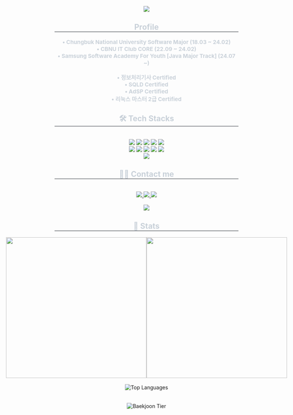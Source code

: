 <div align="center">
    <img src="https://capsule-render.vercel.app/api?type=soft&color=02a7ed&height=240&text=Sangho%20Lee&animation=fadeIn&fontColor=000000&fontSize=60" />
</div>

<div align="center">
    <h2 style="border-bottom: 1px solid #21262d; color: #c9d1d9;"> Profile </h2>
    <div style="font-weight: 700; font-size: 15px; text-align: center; color: #c9d1d9;">
        • Chungbuk National University Software Major (18.03 ~ 24.02) <br>
        • CBNU IT Club CORE (22.09 ~ 24.02) <br>
        • Samsung Software Academy For Youth [Java Major Track] (24.07 ~) <br><br>
        • 정보처리기사 Certified <br>
        • SQLD Certified <br>
        • AdSP Certified <br>
        • 리눅스 마스터 2급 Certified
    </div>
</div>

<div align="center">
    <h2 style="border-bottom: 1px solid #21262d; color: #c9d1d9;"> 🛠️ Tech Stacks </h2>
    <br>
    <div style="margin: 0 auto; text-align: center;">
        <img src="https://img.shields.io/badge/Amazon%20AWS-232F3E?style=flat&logo=Amazon%20AWS&logoColor=white">
        <img src="https://img.shields.io/badge/Git-F05032?style=flat&logo=Git&logoColor=white">
        <img src="https://img.shields.io/badge/Github-181717?style=flat&logo=Github&logoColor=white">
        <img src="https://img.shields.io/badge/Java-007396?style=flat&logo=Java&logoColor=white">
        <img src="https://img.shields.io/badge/Javascript-F7DF1E?style=flat&logo=Javascript&logoColor=white">
        <br><img src="https://img.shields.io/badge/Linux-FCC624?style=flat&logo=Linux&logoColor=white">
        <img src="https://img.shields.io/badge/MySQL-4479A1?style=flat&logo=MySQL&logoColor=white">
        <img src="https://img.shields.io/badge/MongoDB-47A248?style=flat&logo=MongoDB&logoColor=white">
        <img src="https://img.shields.io/badge/Spring%20Boot-6DB33F?style=flat&logo=Spring%20Boot&logoColor=white">
        <img src="https://img.shields.io/badge/Tailwind%20CSS-06B6D4?style=flat&logo=Tailwind%20CSS&logoColor=white">
        <br><img src="https://img.shields.io/badge/Recoil-0179f3?style=flat&logo=Recoil&logoColor=white">
    </div>
</div>

<div align="center">
    <h2 style="border-bottom: 1px solid #21262d; color: #c9d1d9;"> 🧑‍💻 Contact me </h2>
    <br>
    <div align="center">
        <a href="mailto:sangho228@gmail.com">
            <img src="https://img.shields.io/badge/Gmail-EA4335?style=flat&logo=Gmail&logoColor=white" />
        </a>
        <a href="https://www.notion.so/Hi-I-m-Sangho-Lee-915dc7fe721647348d24b0252e95ff9a?pvs=4">
            <img src="https://img.shields.io/badge/Notion-000000?style=flat&logo=Notion&logoColor=white" />
        </a>
        <a href="https://velog.io/@tkdgh6427">
            <img src="https://img.shields.io/badge/Velog-20C997?style=flat&logo=Velog&logoColor=white" />
        </a>
    </div>
    <br>
    <div align="center">
        <a href="https://hits.seeyoufarm.com">
            <img src="https://hits.seeyoufarm.com/api/count/incr/badge.svg?url=https%3A%2F%2Fgithub.com%2Fsangholee235%2F&count_bg=%23000000&title_bg=%23000000&icon=github.svg&icon_color=%23FFFFFF&title=GitHub&edge_flat=false"/>
        </a>
    </div>
</div>

<div align="center">
    <h2 style="border-bottom: 1px solid #21262d; color: #c9d1d9;"> 🏅 Stats </h2>
    <div style="display: flex; justify-content: center;">
        <a href="https://github.com/anuraghazra/github-readme-stats" title="Go to Source">
            <img width=385 src="https://github-readme-stats.vercel.app/api?username=sangholee235&show_icons=true&theme=dark&hide_border=true&bg_color=0d1117&icon_color=ffffff&text_color=ffffff&title_color=539bf500e6fe&rank_icon=github" />
        </a>
        <a href="https://git.io/streak-stats" title="Go to Source">
            <img width=385 src="http://github-readme-streak-stats.herokuapp.com?user=sangholee235&hide_border=true&theme=github-dark-blue" alt="" />
        </a>
    </div>
    <br>
    <img src="https://github-readme-stats.vercel.app/api/top-langs/?username=sangholee235&layout=compact&theme=radical" alt="Top Languages"/>
    <br><br><br>
    <img src="http://mazassumnida.wtf/api/v2/generate_badge?boj=tkdgh990612" alt="Baekjoon Tier"/>
</div>

